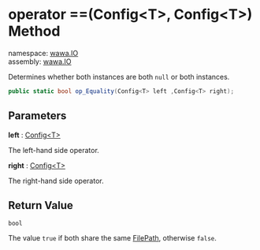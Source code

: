 # operator ==\(Config\<T\>, Config\<T\>\) Method

namespace: [wawa\.IO](../../wawa.IO.md)<br />
assembly: [wawa\.IO](../../../wawa.IO.md)

Determines whether both instances are both `null` or both instances\.

```csharp
public static bool op_Equality(Config<T> left ,Config<T> right);
```

## Parameters

__left__ : [Config\<T\>](../../../wawa.IO/wawa.IO/Config\`1.md)

The left\-hand side operator\.

__right__ : [Config\<T\>](../../../wawa.IO/wawa.IO/Config\`1.md)

The right\-hand side operator\.

## Return Value

`bool`

The value `true` if both share the same [FilePath](../../../wawa.IO/wawa.IO/Config\`1/FilePath.md),
otherwise `false`\.

